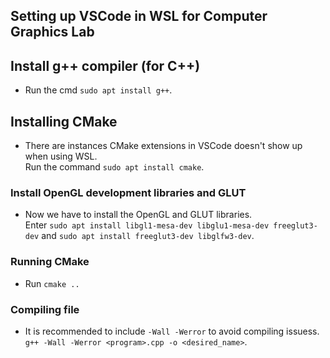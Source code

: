 ## Setting up VSCode in WSL for Computer Graphics Lab

## Install g++ compiler (for C++)
- Run the cmd `sudo apt install g++`.
## Installing CMake 
- There are instances CMake extensions in VSCode doesn't show up when using WSL. <br>
Run the command `sudo apt install cmake`.
### Install OpenGL development libraries and GLUT
- Now we have to install the OpenGL and GLUT libraries. <br>
Enter `sudo apt install libgl1-mesa-dev libglu1-mesa-dev freeglut3-dev` and `sudo apt install freeglut3-dev libglfw3-dev`.
### Running CMake
- Run `cmake ..`
### Compiling file
- It is recommended to include `-Wall -Werror` to avoid compiling issuess. <br>
`g++ -Wall -Werror <program>.cpp -o <desired_name>`.
